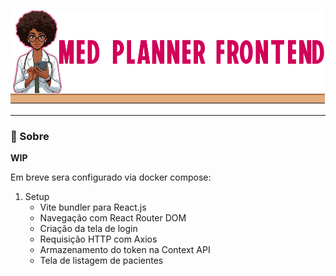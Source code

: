 <a id="header"></a>
<!-- 
    Logo image generated by Bing IA: https://www.bing.com/images/create/
-->
<img src="../docs/assets/images/layout/header_title_frontend.png" alt="Med Planner Challenge">

---

<a id="about"></a>
### 📖 Sobre

__WIP__

Em breve sera configurado via docker compose:

1. Setup
    - Vite bundler para React.js
    - Navegação com React Router DOM
    - Criação da tela de login
    - Requisição HTTP com Axios
    - Armazenamento do token na Context API
    - Tela de listagem de pacientes

<!--  -->